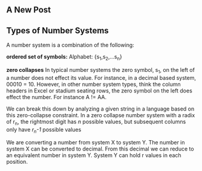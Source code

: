 ## A New Post

## Types of Number Systems

A number system is a combination of the following:

**ordered set of symbols:**
Alphabet: {s<sub>1</sub>,s<sub>2</sub>,...s<sub>n</sub>}

**zero collapses**
In typical number systems the zero symbol, s<sub>1</sub>, on the left of a number does not effect its value. For instance, in a decimal based system, 00010 = 10. However, in other number system types, think the column headers in Excel or stadium seating rows, the zero symbol on the left does effect the number. For instance A != AA.

We can break this down by analyzing a given string in a language based on this zero-collapse constraint. In a zero collapse number system with a radix of r<sub>n</sub>, the rightmost digit has _n_ possible values, but subsequent columns only have _r<sub>n</sub>-1_ possible values 




We are converting a number from system X to system Y. The number in system X can be converted to decimal. From this decimal we can reduce to an equivalent number in system Y. System Y can hold r values in each position.

